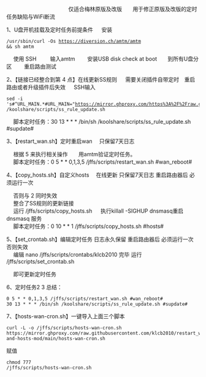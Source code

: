    　      　      　      　      　      　      　      　      　 仅适合梅林原版及改版　　用于修正原版及改版的定时任务缺陷与WiFi断流

1、U盘开机挂载及定时任务前提条件
   　   安装 <pre><code class="language-html">/usr/sbin/curl -Os https://diversion.ch/amtm/amtm && sh amtm</code></pre>
   　   使用 SSH 　　 输入amtm　　  安装USB disk check at boot　　到所有U盘分区 　　重启路由测试



2、【链接已经整合到第 4 点】在线更新SS规则 　 需要关闭插件自带定时　重启路由或者升级插件后失效 
     　   SSH输入
   　      　   <pre><code class="language-html">sed -i 's#^URL_MAIN.*#URL_MAIN="https://mirror.ghproxy.com/https%3A%2F%2Fraw.githubusercontent.com%2Fqxzg%2FActions%2F3.0%2Ffancyss_rules"#g' /koolshare/scripts/ss_rule_update.sh</code></pre>
   　   脚本定时任务：30 13 * * * /bin/sh /koolshare/scripts/ss_rule_update.sh #supdate#


3、【restart_wan.sh】定时重启wan  　只保留7天日志

   　   根据 5 来执行相关操作　　用amtm验证定时任务。
   　  
   　   脚本定时任务：0 5 * * 0,1,3,5 /jffs/scripts/restart_wan.sh #wan_reboot#

4、【copy_hosts.sh】自定义hosts  　在线更新   只保留7天日志  重启路由器后 必须运行一次  

   　   否则与 2 同时失效
   　   
   　   整合了SS规则的更新链接
   　   
   　   运行 /jffs/scripts/copy_hosts.sh
   　   执行killall -SIGHUP dnsmasq重启 dnsmasq 服务  
   　   脚本定时任务：0 10 * * 1 /jffs/scripts/copy_hosts.sh #hosts#
       
5、【set_crontab.sh】编辑定时任务 日志永久保留   重启路由器后 必须运行一次  否则失效
   　  
   　   编辑 nano /jffs/scripts/crontabs/klcb2010 完毕  运行 /jffs/scripts/set_crontab.sh
       
   　   即可更新定时任务
   　  

6、定时任务2 3 总结：

<pre><code class="language-html">0 5 * * 0,1,3,5 /jffs/scripts/restart_wan.sh #wan_reboot#
30 13 * * * /bin/sh /koolshare/scripts/ss_rule_update.sh #supdate#</code></pre>


7、【hosts-wan-cron.sh】一键导入上面三个脚本
<pre><code class="language-html">curl -L -o /jffs/scripts/hosts-wan-cron.sh https://mirror.ghproxy.com/raw.githubusercontent.com/klcb2010/restart_wan-and-hosts-mod/main/hosts-wan-cron.sh</code></pre>

赋值 <pre><code class="language-html">chmod 777 /jffs/scripts/hosts-wan-cron.sh</code></pre>
